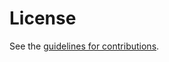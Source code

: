 # License

See the
[guidelines for contributions](https://github.com/yfskyline/draft-skyline-ipsecme-ntru-ikev2/blob/main/CONTRIBUTING.md).

